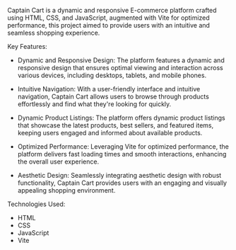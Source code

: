 Captain Cart is a dynamic and responsive E-commerce platform crafted using HTML, CSS, and JavaScript, augmented with Vite for optimized performance,
this project aimed to provide users with an intuitive and seamless shopping experience.

Key Features:
* Dynamic and Responsive Design: The platform features a dynamic and responsive design that ensures optimal viewing and interaction across various devices, including desktops, tablets, and mobile phones.

* Intuitive Navigation: With a user-friendly interface and intuitive navigation, Captain Cart allows users to browse through products effortlessly and find what they're looking for quickly.

* Dynamic Product Listings: The platform offers dynamic product listings that showcase the latest products, best sellers, and featured items, keeping users engaged and informed about available products.

* Optimized Performance: Leveraging Vite for optimized performance, the platform delivers fast loading times and smooth interactions, enhancing the overall user experience.

* Aesthetic Design: Seamlessly integrating aesthetic design with robust functionality, Captain Cart provides users with an engaging and visually appealing shopping environment.

Technologies Used:
* HTML
* CSS
* JavaScript
* Vite
